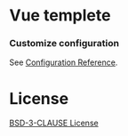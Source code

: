 # Vue templete


### Customize configuration
See [Configuration Reference](https://cli.vuejs.org/config/).

# License  

[BSD-3-CLAUSE License](LICENSE)
